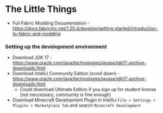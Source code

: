 # The Little Things
+ Full Fabric Modding Documentation - https://docs.fabricmc.net/1.20.4/develop/getting-started/introduction-to-fabric-and-modding

### Setting up the development environment
+ Download JDK 17 - https://www.oracle.com/java/technologies/javase/jdk17-archive-downloads.html
+ Download IntelliJ Community Edition (scroll down) - https://www.oracle.com/java/technologies/javase/jdk17-archive-downloads.html
  + Could download Ultimate Edition if you sign up for student license (not neccessary, community is fine enough)
+ Download Minecraft Development Plugin in IntelliJ `File > Settings > Plugins > Marketplace Tab` and search `Minecraft Development`
